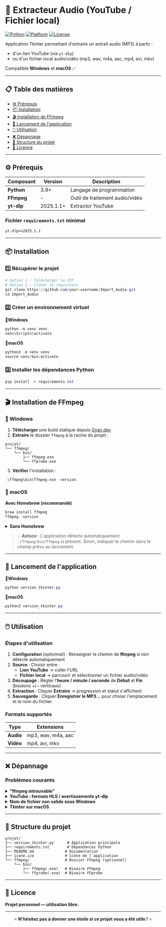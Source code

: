 # 🎵 Extracteur Audio (YouTube / Fichier local)

[![Python](https://img.shields.io/badge/Python-3.9+-blue.svg)](https://www.python.org/downloads/)
[![Platform](https://img.shields.io/badge/Platform-Windows%20%7C%20macOS-green.svg)](https://github.com/your-username/Import_Audio)
[![License](https://img.shields.io/badge/License-Libre-brightgreen.svg)](LICENSE)

Application Tkinter permettant d'extraire un extrait audio (MP3) à partir :
- d'un lien YouTube (via `yt-dlp`)
- ou d'un fichier local audio/vidéo (mp3, wav, m4a, aac, mp4, avi, mkv)

Compatible **Windows** et **macOS** ✅

---

## 📋 Table des matières

- [⚙️ Prérequis](#️-prérequis)
- [📦 Installation](#-installation)
- [🎬 Installation de FFmpeg](#-installation-de-ffmpeg)
- [🚀 Lancement de l'application](#-lancement-de-lapplication)
- [🖱️ Utilisation](#️-utilisation)
- [❌ Dépannage](#-dépannage)
- [📂 Structure du projet](#-structure-du-projet)
- [📜 Licence](#-licence)

---

## ⚙️ Prérequis

| Composant | Version | Description |
|-----------|---------|-------------|
| **Python** | 3.9+ | Langage de programmation |
| **FFmpeg** | - | Outil de traitement audio/vidéo |
| **yt-dlp** | 2025.1.1+ | Extractor YouTube |

### Fichier `requirements.txt` minimal

```txt
yt-dlp>=2025.1.1
```

---

## 📦 Installation

### 1️⃣ Récupérer le projet

```powershell
# Option 1 : Télécharger le ZIP
# Option 2 : Cloner le repository
git clone https://github.com/your-username/Import_Audio.git
cd Import_Audio
```

### 2️⃣ Créer un environnement virtuel


<summary><strong>🔹Windows</strong></summary>

```powershell
python -m venv venv
venv\Scripts\activate
```

</details>


<summary><strong>🔹macOS</strong></summary>

```powershell
python3 -m venv venv
source venv/bin/activate
```

</details>

### 3️⃣ Installer les dépendances Python

```powershell
pip install -r requirements.txt
```

---

## 🎬 Installation de FFmpeg

### 🔹 Windows

1. **Télécharger** une build statique depuis [Gyan.dev](https://www.gyan.dev/ffmpeg/builds/)
2. **Extraire** le dossier `ffmpeg` à la racine du projet :

```
projet/
└── ffmpeg/
    └── bin/
        ├── ffmpeg.exe
        └── ffprobe.exe
```

3. **Vérifier** l'installation :

```powershell
.\ffmpeg\bin\ffmpeg.exe -version
```

### 🔹 macOS


<summary><strong>Avec Homebrew (recommandé)</strong></summary>

```powershell
brew install ffmpeg
ffmpeg -version
```

</details>

<details>
<summary><strong>Sans Homebrew</strong></summary>

Télécharger un binaire signé depuis [evermeet.cx](https://evermeet.cx/ffmpeg/)

</details>

> 💡 **Astuce** : L'application détecte automatiquement `./ffmpeg/bin/ffmpeg` si présent. Sinon, indiquer le chemin dans le champ prévu au lancement.

---

## 🚀 Lancement de l'application


<summary><strong>🔹Windows</strong></summary>

```powershell
python version_tkinter.py
```

</details>


<summary><strong>🔹macOS</strong></summary>

```powershell
python3 version_tkinter.py
```

</details>

---

## 🖱️ Utilisation

### Étapes d'utilisation

1. **Configuration** (optionnel) : Renseigner le chemin de **ffmpeg** si non détecté automatiquement
2. **Source** : Choisir entre :
   - **Lien YouTube** → coller l'URL
   - **Fichier local** → parcourir et sélectionner un fichier audio/vidéo
3. **Découpage** : Régler l'**heure / minute / seconde** de **Début** et **Fin** (boutons +/− verticaux)
4. **Extraction** : Cliquer **Extraire** → progression et statut s'affichent
5. **Sauvegarde** : Cliquer **Enregistrer le MP3…** pour choisir l'emplacement et le nom du fichier

### Formats supportés

| Type | Extensions |
|------|------------|
| **Audio** | mp3, wav, m4a, aac |
| **Vidéo** | mp4, avi, mkv |

---

## ❌ Dépannage

### Problèmes courants

<details>
<summary><strong>"ffmpeg introuvable"</strong></summary>

**Solutions :**
- Vérifier que `ffmpeg` est installé et accessible :
  - Windows : `.\ffmpeg\bin\ffmpeg.exe -version`
  - macOS : `ffmpeg -version`
- Placer le binaire dans `./ffmpeg/bin/` ou indiquer le chemin dans l'application

</details>

<details>
<summary><strong>YouTube : formats HLS / avertissements yt-dlp</strong></summary>

**Explication :**
- C'est normal pour certains contenus, `yt-dlp` gère les flux HLS
- Assurez-vous d'avoir une version récente de `yt-dlp`

</details>

<details>
<summary><strong>Nom de fichier non valide sous Windows</strong></summary>

**Solution :**
- L'application remplace automatiquement les caractères interdits (`:`, `\`, `/`, …)

</details>

<details>
<summary><strong>Tkinter sur macOS</strong></summary>

**Solution :**
- Préférez Python depuis [python.org](https://www.python.org/downloads/) pour éviter les versions incomplètes

</details>

---

## 📂 Structure du projet

```
projet/
├── version_tkinter.py      # Application principale
├── requirements.txt        # Dépendances Python
├── README.md              # Documentation
├── icone.ico              # Icône de l'application
└── ffmpeg/                # Dossier FFmpeg (optionnel)
    └── bin/
        ├── ffmpeg(.exe)   # Binaire FFmpeg
        └── ffprobe(.exe)  # Binaire FFprobe
```

---

## 📜 Licence

**Projet personnel — utilisation libre.**

---

<div align="center">

⭐ **N'hésitez pas à donner une étoile si ce projet vous a été utile !** ⭐

</div>